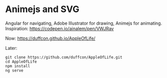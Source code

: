 # Animejs and SVG

Angular for navigating, Adobe Illustrator for drawing, Animejs for animating.
Inspiration: https://codepen.io/ainalem/pen/VWJRav

Now: https://duffcon.github.io/AppleOfLife/

Later:
```
git clone https://github.com/duffcon/AppleOfLife.git
cd AppleOfLife
npm install
ng serve
```
